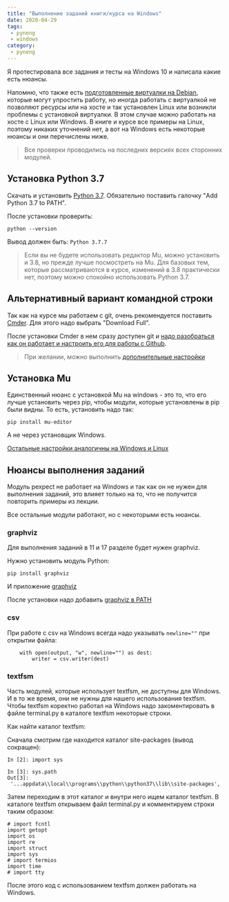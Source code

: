 ```yaml
---
title: "Выполнение заданий книги/курса на Windows"
date: 2020-04-29
tags:
 - pyneng
 - windows
category:
 - pyneng
---
```


Я протестировала все задания и тесты на Windows 10 и написала какие есть нюансы.

Напомню, что также есть [подготовленные виртуалки на Debian](https://pyneng.github.io/docs/course-vm/),
которые могут упростить работу, но иногда работать с виртуалкой не позволяют ресурсы или на хосте и так установлен Linux
или возникли проблемы с установкой виртуалки. В этом случае можно работать на хосте с Linux или Windows.
В книге и курсе все примеры на Linux, поэтому никаких уточнений нет, а вот на Windows есть некоторые нюансы и они перечислены ниже.

> Все проверки проводились на последних версиях всех сторонних модулей.

## Установка Python 3.7

Скачать и установить [Python 3.7](https://www.python.org/downloads/release/python-377/).
Обязательно поставить галочку "Add Python 3.7 to PATH".

После установки проверить:
```
python --version
```

Вывод должен быть: `Python 3.7.7`

> Если вы не будете использовать редактор Mu, можно установить и 3.8, но прежде
> лучше посмостреть на Mu. Для базовых тем, которые рассматриваются в курсе,
> изменений в 3.8 практически нет, поэтому можно спокойно использовать Python 3.7.

## Альтернативный вариант командной строки

Так как на курсе мы работаем с git, очень рекомендуется поставить [Cmder](https://cmder.net/).
Для этого надо выбрать "Download Full".

После установки Cmder в нем сразу доступен git и 
[надо разобраться как он работает и настроить его для работы с Github](https://pyneng.readthedocs.io/ru/latest/book/02_git_github/index.html).

> При желании, можно выполнить [дополнительные настройки](https://medium.com/@alif50/how-to-install-cmder-and-make-it-amazing-c8765e591de5)

## Установка Mu

Единственный нюанс с установкой Mu на windows - это то, что его лучше установить через pip,
чтобы модули, которые установлены в pip были видны. То есть, установить надо так:
```
pip install mu-editor
```

А не через установщик Windows.

[Остальные настройки аналогичны на Windows и Linux](https://pyneng.github.io/docs/mu/)

## Нюансы выполнения заданий

Модуль pexpect не работает на Windows и так как он не нужен для выполнения заданий,
это влияет только на то, что не получится повторить примеры из лекции.

Все остальные модули работают, но с некоторыми есть нюансы.

### graphviz

Для выполнения заданий в 11 и 17 разделе будет нужен graphviz.

Нужно установить модуль Python:
```
pip install graphviz
```

И приложение [graphviz](https://graphviz.gitlab.io/_pages/Download/Download_windows.html)

После установки надо добавить [graphviz в PATH](https://bobswift.atlassian.net/wiki/spaces/GVIZ/pages/131924165/Graphviz+installation)

### csv

При работе с csv на Windows всегда надо указывать `newline=""` при открытии файла:
```
    with open(output, "w", newline="") as dest:
        writer = csv.writer(dest)
```

### textfsm

Часть модулей, которые использует textfsm, не доступны для Windows.
И в то же время, они не нужны для нашего использования textfsm. 
Чтобы textfsm коректно работал на Windows надо закоментировать
в файле terminal.py в каталоге textfsm некоторые строки.

Как найти каталог textfsm:

Сначала смотрим где находится каталог site-packages (вывод сокращен):
```
In [2]: import sys

In [3]: sys.path
Out[3]:
 '...appdata\\local\\programs\\python\\python37\\lib\\site-packages',
```

Затем переходим в этот каталог и внутри него ищем каталог textfsm.
В каталоге textfsm открываем файл terminal.py и комментируем строки таким образом:
```
# import fcntl
import getopt
import os
import re
import struct
import sys
# import termios
import time
# import tty
```

После этого код с использованием textfsm должен работать на Windows.

